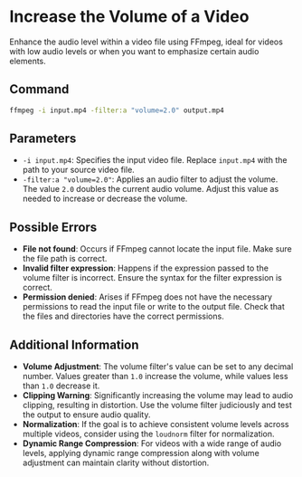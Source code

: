 # Increase the Volume of a Video

Enhance the audio level within a video file using FFmpeg, ideal for videos with low audio levels or when you want to emphasize certain audio elements.

## Command

```bash
ffmpeg -i input.mp4 -filter:a "volume=2.0" output.mp4
```

## Parameters

- `-i input.mp4`: Specifies the input video file. Replace `input.mp4` with the path to your source video file.
- `-filter:a "volume=2.0"`: Applies an audio filter to adjust the volume. The value `2.0` doubles the current audio volume. Adjust this value as needed to increase or decrease the volume.

## Possible Errors

- **File not found**: Occurs if FFmpeg cannot locate the input file. Make sure the file path is correct.
- **Invalid filter expression**: Happens if the expression passed to the volume filter is incorrect. Ensure the syntax for the filter expression is correct.
- **Permission denied**: Arises if FFmpeg does not have the necessary permissions to read the input file or write to the output file. Check that the files and directories have the correct permissions.

## Additional Information

- **Volume Adjustment**: The volume filter's value can be set to any decimal number. Values greater than `1.0` increase the volume, while values less than `1.0` decrease it.
- **Clipping Warning**: Significantly increasing the volume may lead to audio clipping, resulting in distortion. Use the volume filter judiciously and test the output to ensure audio quality.
- **Normalization**: If the goal is to achieve consistent volume levels across multiple videos, consider using the `loudnorm` filter for normalization.
- **Dynamic Range Compression**: For videos with a wide range of audio levels, applying dynamic range compression along with volume adjustment can maintain clarity without distortion.
